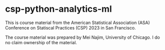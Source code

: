 # csp-python-analytics-ml

This is course material from the American Statistical Association (ASA) Conference on Statiscal Practices (CSP) 2023 in San Francisco.

The course material was prepared by Mei Najim, University of Chicago. I do no claim ownership of the material.
